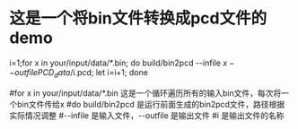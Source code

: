 # 这是一个将bin文件转换成pcd文件的demo

i=1;for x in your/input/data/*.bin; do build/bin2pcd --infile $x --outfile PCD_data/$i.pcd; let i=i+1; done
 
#for x in your/input/data/*.bin  这是一个循环遍历所有的输入bin文件，每次将一个bin文件传给x
#do build/bin2pcd 是运行前面生成的bin2pcd文件，路径根据实际情况调整
#--infile 是输入文件，--outfile 是输出文件 
#i 是输出文件的名称
